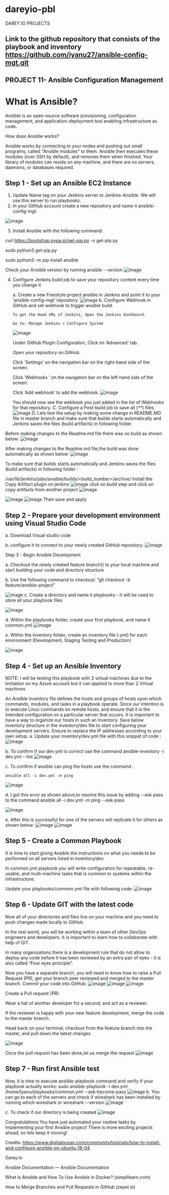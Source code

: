 # dareyio-pbl
DAREY.IO PROJECTS 

## Link to the github repository that consists of the playbook and inventory https://github.com/iyanu27/ansible-config-mgt.git

## PROJECT 11- Ansible Configuration Management

# What is Ansible?
 Ansible is an open-source software provisioning, configuration management, and application-deployment tool enabling infrastructure as code. 

How does Ansible works?

Ansible works by connecting to your nodes and pushing out small programs, called "Ansible modules" to them. Ansible then executes these modules (over SSH by default), and removes them when finished. Your library of modules can reside on any machine, and there are no servers, daemons, or databases required.

## Step 1 - Set up an Ansible EC2 Instance
 1. Update Name tag on your Jenkins server to Jenkins-Ansible. We will use this server to run playbooks.
 2. In your GitHub account create a new repository and name it ansible-config-mgt.
 
 ![image](https://user-images.githubusercontent.com/57386428/113287377-5c8c7c00-92a2-11eb-822f-9b9fdacc2e86.png)
  
  3. Install Ansible with the following command:
  
  curl https://bootstrap.pypa.io/get-pip.py -o get-pip.py
  
  sudo python3 get-pip.py
  
  sudo python3 -m pip install ansible
  
  Check your Ansible version by running ansible --version
   ![image](https://user-images.githubusercontent.com/57386428/113287727-cdcc2f00-92a2-11eb-918d-7359c8984134.png)

  4. Configure Jenkins build job to save your repository content every time you change it
  
      a. Create a new Freestyle project ansible in Jenkins and point it to your ‘ansible-config-mgt’ repository.
      ![image](https://user-images.githubusercontent.com/57386428/113287908-0e2bad00-92a3-11eb-9cc3-d1b3450251da.png)
      b. Configure Webhook in GitHub and set webhook to trigger ansible build.
      
         To get the Hook URL of Jenkins, Open the Jenkins Dashboard.
         
         Go to: Manage Jenkins > Configure System
         
        ![image](https://user-images.githubusercontent.com/57386428/113288169-711d4400-92a3-11eb-82bd-ff966ad36438.png)

      Under GitHub Plugin Configuration, Click on ‘Advanced' tab. 
      
      Open your repository on GitHub.
      
      Click ‘Settings’ on the navigation bar on the right-hand side of the screen.
      
      Click ‘Webhooks ’ on the navigation bar on the left-hand side of the screen.
      
      Click ‘Add webhook’ to add the webhook. 
     ![image](https://user-images.githubusercontent.com/57386428/113288550-f43e9a00-92a3-11eb-9b48-063d3f232389.png)
    
     You should now see the webhook you just added in the list of Webhooks for that repository.
   C. Configure a Post-build job to save all (**) files
   ![image](https://user-images.githubusercontent.com/57386428/113288826-4b446f00-92a4-11eb-9bca-49fc4a25e2c3.png)
  D. Lets test  the setup by making some change in README.MD file in master branch and make sure that builds starts automatically and Jenkins saves the files     (build artifacts) in following folder.
  
  Before making changes to the Readme.md file there was no build as shown below:
  ![image](https://user-images.githubusercontent.com/57386428/113289012-7f1f9480-92a4-11eb-9737-4c5e6e372fdf.png)
  
  After making changes to the Readme.md file,the build was done automatically as shown below:
  ![image](https://user-images.githubusercontent.com/57386428/113289100-9d859000-92a4-11eb-8929-bf2d4f025bb0.png)

  To make sure that builds starts automatically and Jenkins saves the files (build artifacts) in following folder : 
  
  /var/lib/jenkins/jobs/ansible/builds/<build_number>/archive/
      Install the Copy Artifact plugin on jenkins
  ![image](https://user-images.githubusercontent.com/57386428/113289279-db82b400-92a4-11eb-882c-e30a9b542ff6.png)
      click on build step and click on copy artifacts from another project
  ![image](https://user-images.githubusercontent.com/57386428/113289428-0e2cac80-92a5-11eb-9269-3e52516c74ef.png)
   
![image](https://user-images.githubusercontent.com/57386428/113289485-23094000-92a5-11eb-9936-2aa8f523b845.png)
![image](https://user-images.githubusercontent.com/57386428/113290269-41237000-92a6-11eb-82b5-1ea5ad67cef6.png)
  Then save and apply
  
## Step 2 - Prepare your development environment using Visual Studio Code
  a. Download Visual studio code
  
  b. configure it to connect to your newly created GitHub repository.
  ![image](https://user-images.githubusercontent.com/57386428/113291059-4f25c080-92a7-11eb-839b-86aa1bc07f79.png)
  
  Step 3 - Begin Ansible Development
  
  a. Checkout the newly created feature branch() to your local machine and start building your code and directory structure
  
  b. Use the following command to checkout: “git checkout -b feature/ansible-project”
  
![image](https://user-images.githubusercontent.com/57386428/113291273-a4fa6880-92a7-11eb-9cf2-af766778af80.png)
 c. Create a directory and name it playbooks - it will be used to store all your playbook files
 
 ![image](https://user-images.githubusercontent.com/57386428/113291653-2e119f80-92a8-11eb-93e5-7147dab0ed47.png)

 d. Within the playbooks folder, create your first playbook, and name it common.yml
 ![image](https://user-images.githubusercontent.com/57386428/113292453-64035380-92a9-11eb-9409-89440643cf73.png)
 
 e. Within the inventory folder, create an inventory file (.yml) for each environment (Development, Staging Testing and Production)
 
![image](https://user-images.githubusercontent.com/57386428/113293255-64501e80-92aa-11eb-9cdb-57cf3392ba64.png)

## Step 4 - Set up an Ansible Inventory
 NOTE: I will be testing this playbook with 2 virtual machines due to the limitation on my Azure account but it can applied to more than 2 Virtual machines


An Ansible inventory file defines the hosts and groups of hosts upon which commands, modules, and tasks in a playbook operate. Since our intention is to execute Linux commands on remote hosts, and ensure that it is the intended configuration on a particular server that occurs. It is important to have a way to organize our hosts in such an Inventory.
Save below inventory structure in the inventory/dev file to start configuring your development servers. Ensure to replace the IP addresses according to your own setup.
  a. Update your inventory/dev.yml file with this snippet of code :
  ![image](https://user-images.githubusercontent.com/57386428/113294615-13d9c080-92ac-11eb-8f5e-542d5b28cecb.png)
  
  b. To confirm if our dev.yml is correct use the command
   ansible-inventory -i dev.yml --list
   ![image](https://user-images.githubusercontent.com/57386428/113295213-c3af2e00-92ac-11eb-8822-1074f1179a14.png)
   
  c. To confirm if ansible can ping the hosts use the command :
  
    ansible all -i dev.yml -m ping
![image](https://user-images.githubusercontent.com/57386428/113295345-f3f6cc80-92ac-11eb-9f48-bd86b6b264b6.png)

d. I got this error as shown above,to resolve this issue by adding --ask pass to the command 
    ansible all -i dev.yml -m ping --ask-pass
    
![image](https://user-images.githubusercontent.com/57386428/113295626-4c2dce80-92ad-11eb-9e29-7ef2948d0d03.png)

e. After this is successful for one of the servers will replicate it for others as shown below:
![image](https://user-images.githubusercontent.com/57386428/113295758-73849b80-92ad-11eb-92fb-a64803de186c.png)
![image](https://user-images.githubusercontent.com/57386428/113295814-85663e80-92ad-11eb-85bc-ad7eda0eae57.png)

## Step 5 - Create a Common Playbook
It is time to start giving Ansible the instructions on what you needs to be performed on all servers listed in inventory/dev.

In common.yml playbook you will write configuration for repeatable, re-usable, and multi-machine tasks that is common to systems within the infrastructure.

Update your playbooks/common.yml file with following code:
![image](https://user-images.githubusercontent.com/57386428/113295949-b5addd00-92ad-11eb-9ca1-5a37eec25269.png)

## Step 6 - Update GIT with the latest code

Now all of your directories and files live on your machine and you need to push changes made locally to GitHub.

In the real world, you will be working within a team of other DevOps engineers and developers. It is important to learn how to collaborate with help of GIT.

In many organisations there is a development rule that do not allow to deploy any code before it has been reviewed by an extra pair of eyes - it is also called “Four eyes principle”.

Now you have a separate branch, you will need to know how to raise a Pull Request (PR), get your branch peer reviewed and merged to the master branch.
Commit your code into GitHub:
 ![image](https://user-images.githubusercontent.com/57386428/113296118-ebeb5c80-92ad-11eb-8514-3af660a69ed2.png)
 ![image](https://user-images.githubusercontent.com/57386428/113296902-e2162900-92ae-11eb-9f0c-d396a48389bc.png)
![image](https://user-images.githubusercontent.com/57386428/113296996-f78b5300-92ae-11eb-9728-df734e58e7eb.png)

Create a Pull request (PR)

Wear a hat of another developer for a second, and act as a reviewer.

If the reviewer is happy with your new feature development, merge the code to the master branch.

Head back on your terminal, checkout from the feature branch into the master, and pull down the latest changes

![image](https://user-images.githubusercontent.com/57386428/113297151-21dd1080-92af-11eb-99cc-8a4dd44752f1.png)

Once the pull request has been done,let us merge the request
![image](https://user-images.githubusercontent.com/57386428/113297317-50f38200-92af-11eb-962d-753278a92db1.png)

## Step 7 - Run first Ansible test
 Now, it is time to execute ansible-playbook command and verify if your playbook actually works:
 sudo ansible-playbook -i dev.yml /home/Iyanu/playbooks/common.yml --ask-become-pass
 ![image](https://user-images.githubusercontent.com/57386428/113297478-8304e400-92af-11eb-8a84-ebb5dcc59cc0.png)
b. You can go to each of the servers and check if wireshark has been installed by running which wireshark or wireshark --version
![image](https://user-images.githubusercontent.com/57386428/113297583-a16adf80-92af-11eb-965a-86deae3877d9.png)

c. To check if our directory is being created
![image](https://user-images.githubusercontent.com/57386428/113297661-bd6e8100-92af-11eb-99ce-469fdfbcd81e.png)

Congratulations
You have just automated your routine tasks by implementing your first Ansible project! There is more exciting projects ahead, so lets keep it moving!
 
Credits:
https://www.digitalocean.com/community/tutorials/how-to-install-and-configure-ansible-on-ubuntu-18-04

Darey.io

Ansible Documentation — Ansible Documentation

What is Ansible and How To Use Ansible in Docker? (simplilearn.com)

How to Merge Branches and Pull Requests in GitHub (zepel.io)








